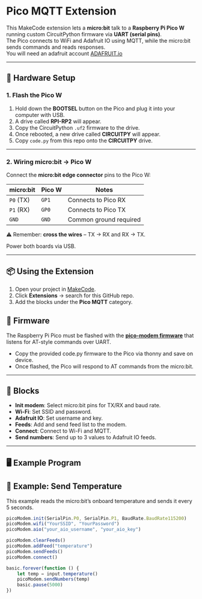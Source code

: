 # Pico MQTT Extension

This MakeCode extension lets a **micro:bit** talk to a **Raspberry Pi Pico W** running custom CircuitPython firmware via **UART (serial pins)**.  
The Pico connects to WiFi and Adafruit IO using MQTT, while the micro:bit sends commands and reads responses.       
You will need an adafruit account [ADAFRUIT.io](https://io.adafruit.com)

---

## 🔌 Hardware Setup

### 1. Flash the Pico W
1. Hold down the **BOOTSEL** button on the Pico and plug it into your computer with USB.  
2. A drive called **RPI-RP2** will appear.  
3. Copy the CircuitPython `.uf2` firmware to the drive.  
4. Once rebooted, a new drive called **CIRCUITPY** will appear.  
5. Copy `code.py` from this repo onto the **CIRCUITPY** drive.

---

### 2. Wiring micro:bit → Pico W
Connect the **micro:bit edge connector** pins to the Pico W:

| micro:bit | Pico W | Notes                   |
|-----------|--------|-------------------------|
| `P0` (TX) | `GP1`  | Connects to Pico RX     |
| `P1` (RX) | `GP0`  | Connects to Pico TX     |
| `GND`     | `GND`  | Common ground required  |

⚠️ Remember: **cross the wires** – TX → RX and RX → TX.  

Power both boards via USB.

---

## 📦 Using the Extension

1. Open your project in [MakeCode](https://makecode.microbit.org/).  
2. Click **Extensions** → search for this GitHub repo.  
3. Add the blocks under the **Pico MQTT** category.  

## 🔧 Firmware

The Raspberry Pi Pico must be flashed with the [**pico-modem firmware**](firmware/code.py) that listens for AT-style commands over UART.  
- Copy the provided code.py firmware to the Pico via thonny and save on device.  
- Once flashed, the Pico will respond to AT commands from the micro:bit.

---

## 🚀 Blocks

- **Init modem**: Select micro:bit pins for TX/RX and baud rate.  
- **Wi-Fi**: Set SSID and password.  
- **Adafruit IO**: Set username and key.  
- **Feeds**: Add and send feed list to the modem.  
- **Connect**: Connect to Wi-Fi and MQTT.  
- **Send numbers**: Send up to 3 values to Adafruit IO feeds.

---

## 🖥️ Example Program

## 📝 Example: Send Temperature

This example reads the micro:bit’s onboard temperature and sends it every 5 seconds.

```typescript
picoModem.init(SerialPin.P0, SerialPin.P1, BaudRate.BaudRate115200)
picoModem.wifi("YourSSID", "YourPassword")
picoModem.aio("your_aio_username", "your_aio_key")

picoModem.clearFeeds()
picoModem.addFeed("temperature")
picoModem.sendFeeds()
picoModem.connect()

basic.forever(function () {
    let temp = input.temperature()
    picoModem.sendNumbers(temp)
    basic.pause(5000)
})
```
